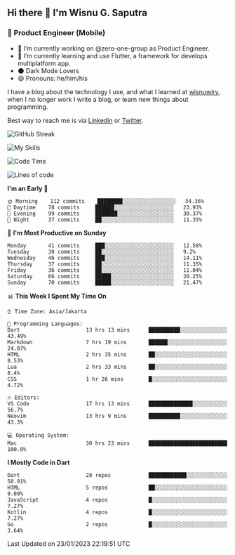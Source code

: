 ## Hi there 👋 I'm Wisnu G. Saputra

### :mobile_phone_off: Product Engineer (Mobile)

- 🔭 I’m currently working on @zero-one-group as Product Engineer.
- 🌱 I’m currently learning and use Flutter, a framework for develops multiplatform app.
- 🌑 Dark Mode Lovers
- 😄 Pronouns: he/him/his

I have a blog about the technology I use, and what I learned at [wisnuwiry](https://wisnuwiry.space/), when I no longer work I write a blog, or learn new things about programming.

Best way to reach me is via [Linkedin](https://www.linkedin.com/in/wisnu-saputra/) or [Twitter](https://twitter.com/wisnuwiry).

![GitHub Streak](https://streak-stats.demolab.com?user=wisnuwiry&theme=dark&hide_border=true)

![My Skills](https://skillicons.dev/icons?i=dart,flutter,kotlin,swift,js,css,neovim,git,linux&perline=5)

<!--START_SECTION:waka-->
![Code Time](http://img.shields.io/badge/Code%20Time-110%20hrs-blue)

![Lines of code](https://img.shields.io/badge/From%20Hello%20World%20I%27ve%20Written-538%20Thousand%20lines%20of%20code-blue)

**I'm an Early 🐤** 

```text
🌞 Morning    112 commits    ████████░░░░░░░░░░░░░░░░░   34.36% 
🌆 Daytime    78 commits     ██████░░░░░░░░░░░░░░░░░░░   23.93% 
🌃 Evening    99 commits     ███████░░░░░░░░░░░░░░░░░░   30.37% 
🌙 Night      37 commits     ██░░░░░░░░░░░░░░░░░░░░░░░   11.35%

```
📅 **I'm Most Productive on Sunday** 

```text
Monday       41 commits     ███░░░░░░░░░░░░░░░░░░░░░░   12.58% 
Tuesday      30 commits     ██░░░░░░░░░░░░░░░░░░░░░░░   9.2% 
Wednesday    46 commits     ███░░░░░░░░░░░░░░░░░░░░░░   14.11% 
Thursday     37 commits     ██░░░░░░░░░░░░░░░░░░░░░░░   11.35% 
Friday       36 commits     ██░░░░░░░░░░░░░░░░░░░░░░░   11.04% 
Saturday     66 commits     █████░░░░░░░░░░░░░░░░░░░░   20.25% 
Sunday       70 commits     █████░░░░░░░░░░░░░░░░░░░░   21.47%

```


📊 **This Week I Spent My Time On** 

```text
⌚︎ Time Zone: Asia/Jakarta

💬 Programming Languages: 
Dart                     13 hrs 13 mins      ██████████░░░░░░░░░░░░░░░   43.49% 
Markdown                 7 hrs 19 mins       ██████░░░░░░░░░░░░░░░░░░░   24.07% 
HTML                     2 hrs 35 mins       ██░░░░░░░░░░░░░░░░░░░░░░░   8.53% 
Lua                      2 hrs 33 mins       ██░░░░░░░░░░░░░░░░░░░░░░░   8.4% 
CSS                      1 hr 26 mins        █░░░░░░░░░░░░░░░░░░░░░░░░   4.72%

🔥 Editors: 
VS Code                  17 hrs 13 mins      ██████████████░░░░░░░░░░░   56.7% 
Neovim                   13 hrs 9 mins       ██████████░░░░░░░░░░░░░░░   43.3%

💻 Operating System: 
Mac                      30 hrs 23 mins      █████████████████████████   100.0%

```

**I Mostly Code in Dart** 

```text
Dart                     28 repos            ████████████░░░░░░░░░░░░░   50.91% 
HTML                     5 repos             ██░░░░░░░░░░░░░░░░░░░░░░░   9.09% 
JavaScript               4 repos             █░░░░░░░░░░░░░░░░░░░░░░░░   7.27% 
Kotlin                   4 repos             █░░░░░░░░░░░░░░░░░░░░░░░░   7.27% 
Go                       2 repos             █░░░░░░░░░░░░░░░░░░░░░░░░   3.64%

```



 Last Updated on 23/01/2023 22:19:51 UTC
<!--END_SECTION:waka-->
